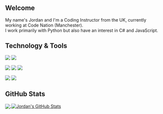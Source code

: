 ## Welcome

My name's Jordan and I'm a Coding Instructor from the UK, currently working at Code Nation (Manchester).
<br>
I work primarily with Python but also have an interest in C# and JavaScript.

## Technology & Tools

![](https://img.shields.io/badge/OS-Mac-informational?style=flat&logo=apple&logoColor=white&color=ffffff)
![](https://img.shields.io/badge/Editor-VS_Code-informational?style=flat&logo=visual-studio-code&logoColor=white&color=ffffff)

![](https://img.shields.io/badge/Code-Python-informational?style=flat&logo=python&logoColor=white&color=ffffff)
![](https://img.shields.io/badge/Code-Csharp-informational?style=flat&logo=csharp&logoColor=white&color=ffffff)
![](https://img.shields.io/badge/Code-JavaScript-informational?style=flat&logo=javascript&logoColor=white&color=ffffff)

![](https://img.shields.io/badge/Engine-Unity-informational?style=flat&logo=unity&logoColor=white&color=ffffff)
![](https://img.shields.io/badge/Engine-Godot-informational?style=flat&logo=godotengine&logoColor=white&color=ffffff)

## GitHub Stats

<a href="https://github.com/pixellapse/pixellapse">
  <img align="center" src="https://github-readme-stats.vercel.app/api/top-langs/?username=pixellapse&hide=java,html,tex&title_color=ffffff&text_color=c9cacc&icon_color=2bbc8a&bg_color=1d1f21&langs_count=3" />
</a>
<a href="https://github.com/pixellapse/pixellapse">
  <img align="center" src="https://github-readme-stats.vercel.app/api?username=pixellapse&show_icons=true&line_height=27&count_private=true&title_color=ffffff&text_color=c9cacc&icon_color=ffffff&bg_color=1d1f21" alt="Jordan's GitHub Stats" />
</a>

<!---
pixellapse/pixellapse is a ✨ special ✨ repository because its `README.md` (this file) appears on your GitHub profile.
You can click the Preview link to take a look at your changes.
--->
